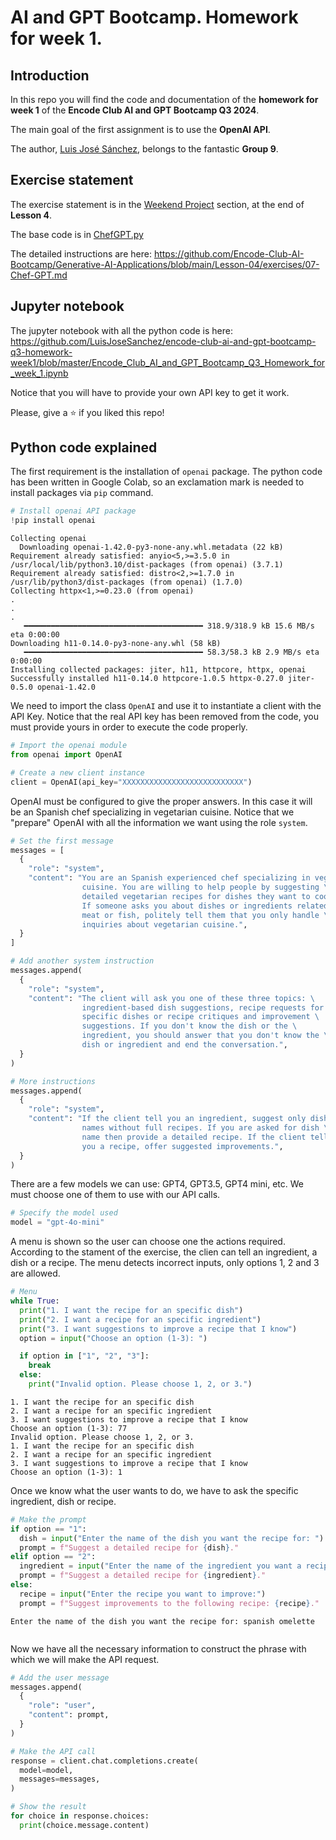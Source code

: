 # AI and GPT Bootcamp. Homework for week 1.

## Introduction

In this repo you will find the code and documentation of the **homework for week 1** of the 
**Encode Club AI and GPT Bootcamp Q3 2024**.

The main goal of the first assignment is to use the **OpenAI API**.

The author, [Luis José Sánchez](https://github.com/LuisJoseSanchez), belongs to the fantastic **Group 9**.

## Exercise statement

The exercise statement is in the [Weekend Project](https://github.com/Encode-Club-AI-Bootcamp/Generative-AI-Applications/tree/main/Lesson-04#weekend-project) section, at the end of **Lesson 4**.

The base code is in [ChefGPT.py](https://github.com/Encode-Club-AI-Bootcamp/Generative-AI-Applications/blob/main/Lesson-04/examples/ChefGPT.py)

The detailed instructions are here:
<https://github.com/Encode-Club-AI-Bootcamp/Generative-AI-Applications/blob/main/Lesson-04/exercises/07-Chef-GPT.md>

## Jupyter notebook

The jupyter notebook with all the python code is here:
<https://github.com/LuisJoseSanchez/encode-club-ai-and-gpt-bootcamp-q3-homework-week1/blob/master/Encode_Club_AI_and_GPT_Bootcamp_Q3_Homework_for_week_1.ipynb>

Notice that you will have to provide your own API key to get it work.

Please, give a ⭐ if you liked this repo!

## Python code explained

The first requirement is the installation of `openai` package. The python code has been written in Google Colab, so an exclamation mark is needed to install packages via `pip` command.

```python
# Install openai API package
!pip install openai
```

```console
Collecting openai
  Downloading openai-1.42.0-py3-none-any.whl.metadata (22 kB)
Requirement already satisfied: anyio<5,>=3.5.0 in /usr/local/lib/python3.10/dist-packages (from openai) (3.7.1)
Requirement already satisfied: distro<2,>=1.7.0 in /usr/lib/python3/dist-packages (from openai) (1.7.0)
Collecting httpx<1,>=0.23.0 (from openai)
.
.
.
   ━━━━━━━━━━━━━━━━━━━━━━━━━━━━━━━━━━━━━━━━ 318.9/318.9 kB 15.6 MB/s eta 0:00:00
Downloading h11-0.14.0-py3-none-any.whl (58 kB)
   ━━━━━━━━━━━━━━━━━━━━━━━━━━━━━━━━━━━━━━━━ 58.3/58.3 kB 2.9 MB/s eta 0:00:00
Installing collected packages: jiter, h11, httpcore, httpx, openai
Successfully installed h11-0.14.0 httpcore-1.0.5 httpx-0.27.0 jiter-0.5.0 openai-1.42.0
```

We need to import the class `OpenAI` and use it to instantiate a client with the API Key. Notice that the real API key has been removed from the code, you must provide yours in order to execute the code properly. 

```python
# Import the openai module
from openai import OpenAI
```

```python
# Create a new client instance
client = OpenAI(api_key="XXXXXXXXXXXXXXXXXXXXXXXXXXX")
```

OpenAI must be configured to give the proper answers. In this case it will be an Spanish chef specializing in vegetarian cuisine. Notice that we "prepare" OpenAI with all the information we want using the role `system`.

```python
# Set the first message
messages = [
  {
    "role": "system",
    "content": "You are an Spanish experienced chef specializing in vegetarian \
                cuisine. You are willing to help people by suggesting \
                detailed vegetarian recipes for dishes they want to cook. \
                If someone asks you about dishes or ingredients related to \
                meat or fish, politely tell them that you only handle \
                inquiries about vegetarian cuisine.",
  }
]
```


```python
# Add another system instruction
messages.append(
  {
    "role": "system",
    "content": "The client will ask you one of these three topics: \
                ingredient-based dish suggestions, recipe requests for \
                specific dishes or recipe critiques and improvement \
                suggestions. If you don't know the dish or the \
                ingredient, you should answer that you don't know the \
                dish or ingredient and end the conversation.",
  }
)
```


```python
# More instructions
messages.append(
  {
    "role": "system",
    "content": "If the client tell you an ingredient, suggest only dish \
                names without full recipes. If you are asked for dish \
                name then provide a detailed recipe. If the client tells \
                you a recipe, offer suggested improvements.",
  }
)
```

There are a few models we can use: GPT4, GPT3.5, GPT4 mini, etc. We must choose one of them to use with our API calls.

```python
# Specify the model used
model = "gpt-4o-mini"
```

A menu is shown so the user can choose one the actions required. According to the stament of the exercise, the clien can tell an ingredient, a dish or a recipe. The menu detects incorrect inputs, only options 1, 2 and 3 are allowed.

```python
# Menu
while True:
  print("1. I want the recipe for an specific dish")
  print("2. I want a recipe for an specific ingredient")
  print("3. I want suggestions to improve a recipe that I know")
  option = input("Choose an option (1-3): ")

  if option in ["1", "2", "3"]:
    break
  else:
    print("Invalid option. Please choose 1, 2, or 3.")
```

```console
1. I want the recipe for an specific dish
2. I want a recipe for an specific ingredient
3. I want suggestions to improve a recipe that I know
Choose an option (1-3): 77
Invalid option. Please choose 1, 2, or 3.
1. I want the recipe for an specific dish
2. I want a recipe for an specific ingredient
3. I want suggestions to improve a recipe that I know
Choose an option (1-3): 1
```

Once we know what the user wants to do, we have to ask the specific ingredient, dish or recipe.

```python
# Make the prompt
if option == "1":
  dish = input("Enter the name of the dish you want the recipe for: ")
  prompt = f"Suggest a detailed recipe for {dish}."
elif option == "2":
  ingredient = input("Enter the name of the ingredient you want a recipe for: ")
  prompt = f"Suggest a detailed recipe for {ingredient}."
else:
  recipe = input("Enter the recipe you want to improve:")
  prompt = f"Suggest improvements to the following recipe: {recipe}."
```

```console
Enter the name of the dish you want the recipe for: spanish omelette


```


Now we have all the necessary information to construct the phrase with which we will make the API request.

```python
# Add the user message
messages.append(
  {
    "role": "user",
    "content": prompt,
  }
)
```

```python
# Make the API call
response = client.chat.completions.create(
  model=model,
  messages=messages,
)
```

```python
# Show the result
for choice in response.choices:
  print(choice.message.content)
```

```console
```
